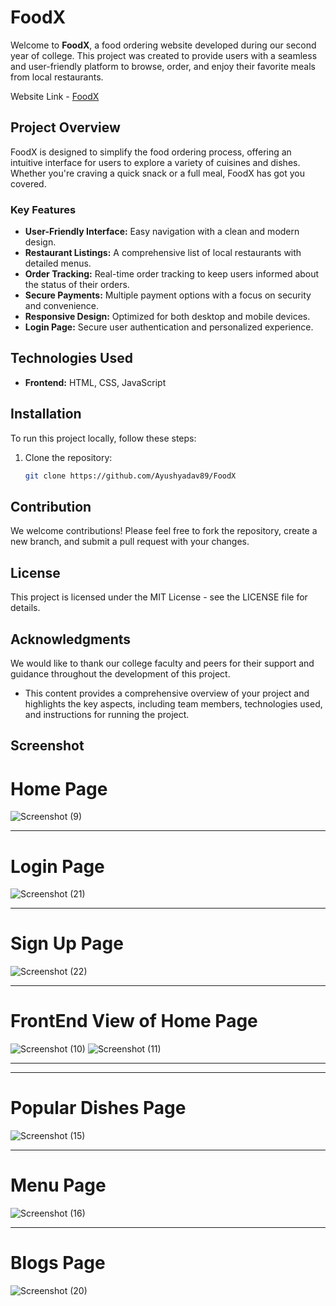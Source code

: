 # FoodX

Welcome to **FoodX**, a food ordering website developed during our second year of college. This project was created to provide users with a seamless and user-friendly platform to browse, order, and enjoy their favorite meals from local restaurants.

Website Link - [FoodX](https://ayushyadav89.github.io/FoodX/)

## Project Overview 

FoodX is designed to simplify the food ordering process, offering an intuitive interface for users to explore a variety of cuisines and dishes. Whether you're craving a quick snack or a full meal, FoodX has got you covered.

### Key Features
- **User-Friendly Interface:** Easy navigation with a clean and modern design.
- **Restaurant Listings:** A comprehensive list of local restaurants with detailed menus.
- **Order Tracking:** Real-time order tracking to keep users informed about the status of their orders.
- **Secure Payments:** Multiple payment options with a focus on security and convenience.
- **Responsive Design:** Optimized for both desktop and mobile devices.
- **Login Page:** Secure user authentication and personalized experience.

## Technologies Used
- **Frontend:** HTML, CSS, JavaScript





## Installation

To run this project locally, follow these steps:

1. Clone the repository:
   ```bash
   git clone https://github.com/Ayushyadav89/FoodX


## Contribution
We welcome contributions! Please feel free to fork the repository, create a new branch, and submit a pull request with your changes.

## License
This project is licensed under the MIT License - see the LICENSE file for details.

## Acknowledgments
We would like to thank our college faculty and peers for their support and guidance throughout the development of this project.

- This content provides a comprehensive overview of your project and highlights the key aspects, including team members, technologies used, and instructions for running the project.

## Screenshot

# Home Page

![Screenshot (9)](https://github.com/user-attachments/assets/f3d76197-cbe8-46d2-9478-7c12dab85bcd)

<hr>

# Login Page

![Screenshot (21)](https://github.com/user-attachments/assets/1c3e5ee5-b451-404a-ad0e-8500aa2da55c)

<hr>

# Sign Up Page

![Screenshot (22)](https://github.com/user-attachments/assets/cba9ff15-c066-4680-a05d-ec3a8d6f6826)

<hr>

# FrontEnd View of Home Page
![Screenshot (10)](https://github.com/user-attachments/assets/98bca344-f44b-4470-9b08-f83c6c94562e)
![Screenshot (11)](https://github.com/user-attachments/assets/89ae85c4-63d3-431f-9562-95e95102af59)


<hr>

<hr>

# Popular Dishes Page

![Screenshot (15)](https://github.com/user-attachments/assets/6439356c-1e46-48e6-a1c1-15b589c8ee18)

<hr>

# Menu Page

![Screenshot (16)](https://github.com/user-attachments/assets/fe64f350-35fc-4ff6-ae62-e46a03808e1a)

<hr>

# Blogs Page

![Screenshot (20)](https://github.com/user-attachments/assets/d07045be-8628-4ca5-8e87-2871dc156d12)

